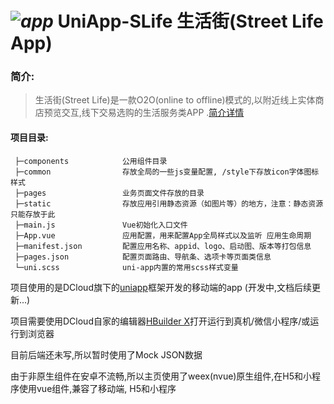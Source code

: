 # _![app](https://github.com/pjqdyd/UniApp-SLife/blob/dev/appInfo/appIcon/icon40.png)_ UniApp-SLife  生活街(Street Life App)

### 简介: 
>生活街(Street Life)是一款O2O(online to offline)模式的,以附近线上实体商店预览交互,线下交易选购的生活服务类APP .[简介详情](df)

#### 项目目录:
```
 ├─components            公用组件目录
 ├─common                存放全局的一些js变量配置, /style下存放icon字体图标样式
 ├─pages                 业务页面文件存放的目录
 ├─static                存放应用引用静态资源（如图片等）的地方，注意：静态资源只能存放于此
 ├─main.js               Vue初始化入口文件
 ├─App.vue               应用配置，用来配置App全局样式以及监听 应用生命周期
 ├─manifest.json         配置应用名称、appid、logo、启动图、版本等打包信息
 ├─pages.json            配置页面路由、导航条、选项卡等页面类信息
 └─uni.scss              uni-app内置的常用scss样式变量
```

项目使用的是DCloud旗下的[uniapp](https://uniapp.dcloud.io/)框架开发的移动端的app (开发中,文档后续更新...)

项目需要使用DCloud自家的编辑器[HBuilder X](https://www.dcloud.io/hbuilderx.html)打开运行到真机/微信小程序/或运行到浏览器

目前后端还未写,所以暂时使用了Mock JSON数据

由于非原生组件在安卓不流畅,所以主页使用了weex(nvue)原生组件,在H5和小程序使用vue组件,兼容了移动端, H5和小程序
 

